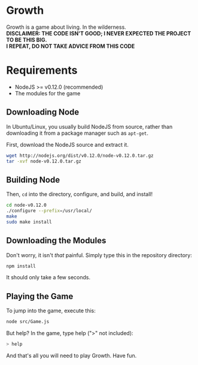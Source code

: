 # Growth
Growth is a game about living. In the wilderness.  
**DISCLAIMER: THE CODE ISN'T GOOD; I NEVER EXPECTED THE PROJECT TO BE THIS BIG.**  
**I REPEAT, DO NOT TAKE ADVICE FROM THIS CODE**  

# Requirements
* NodeJS >= v0.12.0 (recommended)
* The modules for the game

## Downloading Node
In Ubuntu/Linux, you usually build NodeJS from source, rather than
downloading it from a package manager such as `apt-get`.

First, download the NodeJS source and extract it.
```sh
wget http://nodejs.org/dist/v0.12.0/node-v0.12.0.tar.gz
tar -xvf node-v0.12.0.tar.gz
```

## Building Node
Then, `cd` into the directory, configure, and build, and install!
```sh
cd node-v0.12.0
./configure --prefix=/usr/local/
make
sudo make install
```

## Downloading the Modules
Don't worry, it isn't *that* painful.
Simply type this in the repository directory:
```sh
npm install
```
It should only take a few seconds.

## Playing the Game
To jump into the game, execute this:
```sh
node src/Game.js
```

But help?
In the game, type help (">" not included):
```sh
> help
```

And that's all you will need to play Growth.
Have fun.
